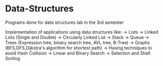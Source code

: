 # Data-Structures
Programs done for data structures lab in the 3rd semester

Implementation of applications using data structures like:
-> Lists
-> Linked Lists (Single and Double)
-> Circularly Linked List
-> Stack
-> Queue
-> Trees (Expression tree, binary search tree, AVL tree, B-Tree)
-> Graphs (BFS,DFS,Dijkstra's algorithm for shortest path)
-> Hasing techniques to avoid Hash Collision
-> Linear and Binary Search
-> Selection and Shell Sorting
